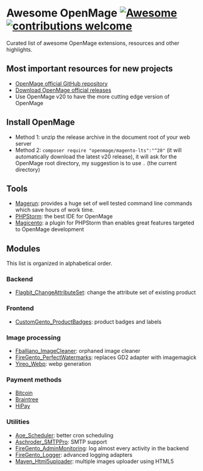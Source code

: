 # Awesome OpenMage [![Awesome](https://awesome.re/badge-flat2.svg)](https://awesome.re) [![contributions welcome](https://img.shields.io/badge/contributions-welcome-brightgreen.svg?style=flat)](https://github.com/fballiano/awesome-openmage/issues)
Curated list of awesome OpenMage extensions, resources and other highlights.

## Most important resources for new projects
- [OpenMage official GitHub repository](https://github.com/OpenMage/magento-lts)
- [Download OpenMage official releases](https://github.com/OpenMage/magento-lts/releases)
- Use OpenMage v20 to have the more cutting edge version of OpenMage

## Install OpenMage
- Method 1: unzip the release archive in the document root of your web server
- Method 2: `composer require "openmage/magento-lts":"^20"` (it will automatically download the latest v20 release), it will ask for the OpenMage root directory, my suggestion is to use `.` (the current directory)

## Tools
- [Magerun](https://files.magerun.net): provides a huge set of well tested command line commands which save hours of work time. 
- [PHPStorm](https://www.jetbrains.com/phpstorm): the best IDE for OpenMage
- [Magicento](https://magicento.com): a plugin for PHPStorm than enables great features targeted to OpenMage development

## Modules

This list is organized in alphabetical order.

### Backend
- [Flagbit_ChangeAttributeSet](https://github.com/flagbit/Magento-ChangeAttributeSet): change the attribute set of existing product

### Frontend
- [CustomGento_ProductBadges](https://github.com/customgento/CustomGento_ProductBadges): product badges and labels

### Image processing
- [Fballiano_ImageCleaner](https://github.com/fballiano/openmage-image-cleaner): orphaned image cleaner
- [FireGento_PerfectWatermarks](https://github.com/colinmollenhour/Perfect_Watermarks): replaces GD2 adapter with imagemagick
- [Yireo_Webp](https://github.com/yireo-magento1/Yireo_Webp): webp generation

### Payment methods
- [Bitcoin](https://github.com/rvelhote/opennode-magento)
- [Braintree](https://github.com/justinbeaty/module-gene-braintree)
- [HiPay](https://github.com/hipay/hipay-fullservice-sdk-magento1)

### Utilities
- [Aoe_Scheduler](https://github.com/AOEpeople/Aoe_Scheduler): better cron scheduling
- [Aschroder_SMTPPro](https://github.com/aschroder/Magento-SMTP-Pro-Email-Extension): SMTP support
- [FireGento_AdminMonitoring](https://github.com/firegento/firegento-adminmonitoring): log almost every activity in the backend
- [FireGento_Logger](https://github.com/firegento/firegento-logger): advanced logging adapters
- [Maven_Html5uploader](https://github.com/anhuy1989/html5upload): multiple images uploader using HTML5
